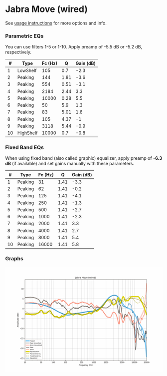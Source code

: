 # Jabra Move (wired)
See [usage instructions](https://github.com/jaakkopasanen/AutoEq#usage) for more options and info.

### Parametric EQs
You can use filters 1-5 or 1-10. Apply preamp of -5.5 dB or -5.2 dB, respectively.

|   # | Type      |   Fc (Hz) |    Q |   Gain (dB) |
|-----|-----------|-----------|------|-------------|
|   1 | LowShelf  |       105 | 0.7  |        -2.3 |
|   2 | Peaking   |       144 | 1.81 |        -3.6 |
|   3 | Peaking   |       554 | 0.51 |        -3.1 |
|   4 | Peaking   |      2184 | 2.44 |         3.3 |
|   5 | Peaking   |     10000 | 0.28 |         5.5 |
|   6 | Peaking   |        50 | 5.9  |         1.3 |
|   7 | Peaking   |        83 | 5.01 |         1.6 |
|   8 | Peaking   |       105 | 4.37 |        -1   |
|   9 | Peaking   |      3118 | 5.44 |        -0.9 |
|  10 | HighShelf |     10000 | 0.7  |        -0.8 |

### Fixed Band EQs
When using fixed band (also called graphic) equalizer, apply preamp of **-6.3 dB** (if available) and set gains manually with these parameters.

|   # | Type    |   Fc (Hz) |    Q |   Gain (dB) |
|-----|---------|-----------|------|-------------|
|   1 | Peaking |        31 | 1.41 |        -3.3 |
|   2 | Peaking |        62 | 1.41 |        -0.2 |
|   3 | Peaking |       125 | 1.41 |        -4.1 |
|   4 | Peaking |       250 | 1.41 |        -1.3 |
|   5 | Peaking |       500 | 1.41 |        -2.7 |
|   6 | Peaking |      1000 | 1.41 |        -2.3 |
|   7 | Peaking |      2000 | 1.41 |         3.3 |
|   8 | Peaking |      4000 | 1.41 |         2.7 |
|   9 | Peaking |      8000 | 1.41 |         5.4 |
|  10 | Peaking |     16000 | 1.41 |         5.8 |

### Graphs
![](./Jabra%20Move%20(wired).png)
